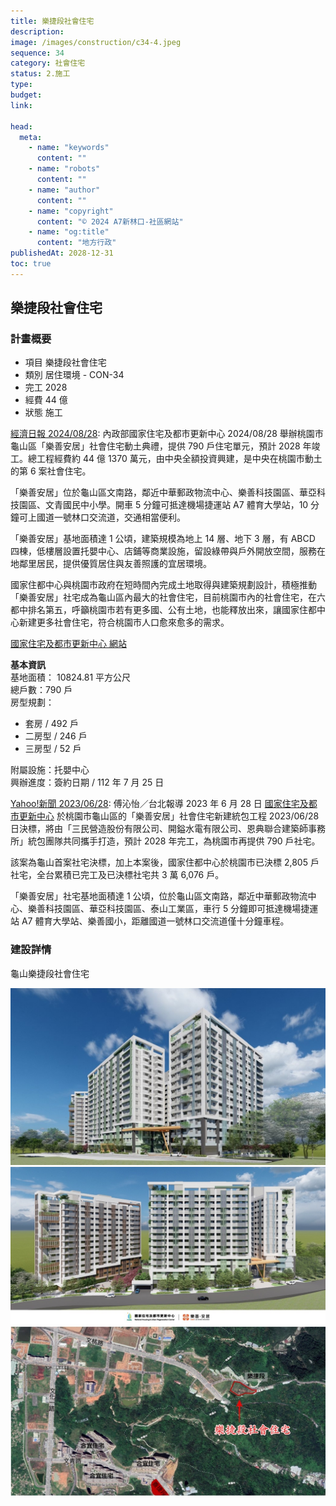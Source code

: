 ```yaml
---
title: 樂捷段社會住宅
description:
image: /images/construction/c34-4.jpeg
sequence: 34
category: 社會住宅
status: 2.施工
type:
budget:
link:

head:
  meta:
    - name: "keywords"
      content: ""
    - name: "robots"
      content: ""
    - name: "author"
      content: ""
    - name: "copyright"
      content: "© 2024 A7新林口-社區網站"
    - name: "og:title"
      content: "地方行政"
publishedAt: 2028-12-31
toc: true
---
```


## 樂捷段社會住宅

### 計畫概要

- 項目 樂捷段社會住宅
- 類別 居住環境 - CON-34
- 完工 2028
- 經費 44 億
- 狀態 施工

<a href="https://money.udn.com/money/story/7307/8191443">經濟日報 2024/08/28</a>:
內政部國家住宅及都市更新中心 2024/08/28 舉辦桃園市龜山區「樂善安居」社會住宅動土典禮，提供 790 戶住宅單元，預計 2028 年竣工。總工程經費約 44 億 1370 萬元，由中央全額投資興建，是中央在桃園市動土的第 6 案社會住宅。

「樂善安居」位於龜山區文南路，鄰近中華郵政物流中心、樂善科技園區、華亞科技園區、文青國民中小學。開車 5 分鐘可抵達機場捷運站 A7 體育大學站，10 分鐘可上國道一號林口交流道，交通相當便利。

「樂善安居」基地面積達 1 公頃，建築規模為地上 14 層、地下 3 層，有 ABCD 四棟，低樓層設置托嬰中心、店鋪等商業設施，留設綠帶與戶外開放空間，服務在地鄰里居民，提供優質居住與友善照護的宜居環境。

國家住都中心與桃園市政府在短時間內完成土地取得與建築規劃設計，積極推動「樂善安居」社宅成為龜山區內最大的社會住宅，目前桃園市內的社會住宅，在六都中排名第五，呼籲桃園市若有更多國、公有土地，也能釋放出來，讓國家住都中心新建更多社會住宅，符合桃園市人口愈來愈多的需求。

<a href="https://sh.hurc.org.tw/H/H-333-001?fbclid=IwY2xjawE70-dleHRuA2FlbQIxMAABHb4R8HkXhF3Q6oOnksx-PQ-D6b2b8KRqT02XQLanTSqnPT8DmesAuvCAwQ_aem_-1HVWvfNu6_L9-4jXN2izA">國家住宅及都市更新中心 網站</a>

**基本資訊**  
基地面積： 10824.81 平方公尺  
總戶數：790 戶  
房型規劃：

- 套房 / 492 戶
- 二房型 / 246 戶
- 三房型 / 52 戶

附屬設施：托嬰中心  
興辦進度：簽約日期 / 112 年 7 月 25 日

<a href="https://tw.news.yahoo.com/a7%E7%A7%91%E6%8A%80%E5%9C%92%E5%8D%80%E6%97%81%E6%A8%82%E5%96%84%E5%AE%89%E5%B1%85%E7%A4%BE%E5%AE%85-%E7%B5%B1%E5%8C%85%E5%B7%A5%E7%A8%8B%E6%B1%BA%E6%A8%99-121732491.html">Yahoo!新聞 2023/06/28</a>:
傅沁怡／台北報導
2023 年 6 月 28 日
<a href="https://www.hurc.org.tw/hurc/docDetail?uid=17&pid=10&doc_id=1265">國家住宅及都市更新中心</a> 於桃園市龜山區的「樂善安居」社會住宅新建統包工程 2023/06/28 日決標，將由「三民營造股份有限公司、開鎰水電有限公司、恩典聯合建築師事務所」統包團隊共同攜手打造，預計 2028 年完工，為桃園市再提供 790 戶社宅。

該案為龜山首案社宅決標，加上本案後，國家住都中心於桃園市已決標 2,805 戶社宅，全台累積已完工及已決標社宅共 3 萬 6,076 戶。

「樂善安居」社宅基地面積達 1 公頃，位於龜山區文南路，鄰近中華郵政物流中心、樂善科技園區、華亞科技園區、泰山工業區，車行 5 分鐘即可抵達機場捷運站 A7 體育大學站、樂善國小，距離國道一號林口交流道僅十分鐘車程。

### 建設詳情

龜山樂捷段社會住宅

![c34-4.jpeg](/images/construction/c34-4.jpeg)
![c34-2.jpeg](/images/construction/c34-2.jpeg)
![c34-1.jpeg](/images/construction/c34-1.jpeg)
